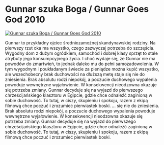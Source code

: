 Gunnar szuka Boga / Gunnar Goes God 2010 
=============
[![Gunnar szuka Boga / Gunnar Goes God 2010 ](http://vidos.pl/images/player.gif)](http://vidos.pl/gunnar-szuka-boga-gunnar-goes-god-2010)

 Gunnar to przykładny ojciec średniozamożnej skandynawskiej rodziny. Na pierwszy rzut oka ma wszystko, czego zazwyczaj potrzeba do szczęścia. Wygodny dom z dużym ogródkiem, samochód i dobrej klasy sprzęt to stałe atrybuty jego konsumpcyjnego życia. I choć wydaje się, że Gunnar nie ma powodów do zmartwień, to jednak daleko mu do pełni samozadowolenia. W tym wygodnym i poukładanym świecie za pieniądze można kupić wszystko, ale wszechobecny brak duchowości na dłuższą metę staje się nie do zniesienia. Brak absolutu rodzi niepokój, a poczucie duchowego wypalenia powoduje wewnętrzne wyjałowienie. W konsekwencji nieodzowna okazuje się potrzeba zmiany. Gunnar decyduje się na wyjazd do pierwszego chrześcijańskiego klasztoru w Egipcie, gdzie chce odnaleźć zaginioną w sobie duchowość. To tutaj, w ciszy, skupieniu i spokoju, razem z ekipą filmową chce poczuć i zrozumieć pierwiastek boski.   ... się nie do zniesienia. Brak absolutu rodzi niepokój, a poczucie duchowego wypalenia powoduje wewnętrzne wyjałowienie. W konsekwencji nieodzowna okazuje się potrzeba zmiany. Gunnar decyduje się na wyjazd do pierwszego chrześcijańskiego klasztoru w Egipcie, gdzie chce odnaleźć zaginioną w sobie duchowość. To tutaj, w ciszy, skupieniu i spokoju, razem z ekipą filmową chce poczuć i zrozumieć pierwiastek boski.
